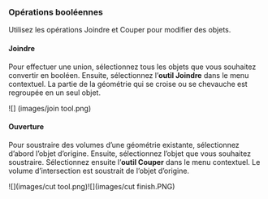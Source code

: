 ### Opérations booléennes
Utilisez les opérations Joindre et Couper pour modifier des objets.

#### Joindre
Pour effectuer une union, sélectionnez tous les objets que vous souhaitez convertir en booléen. Ensuite, sélectionnez l’**outil Joindre** dans le menu contextuel. La partie de la géométrie qui se croise ou se chevauche est regroupée en un seul objet.

![] (images/join tool.png)

#### Ouverture
Pour soustraire des volumes d’une géométrie existante, sélectionnez d’abord l’objet d’origine. Ensuite, sélectionnez l’objet que vous souhaitez soustraire. Sélectionnez ensuite l’**outil Couper** dans le menu contextuel. Le volume d’intersection est soustrait de l’objet d’origine.

![](images/cut tool.png)![](images/cut finish.PNG)


